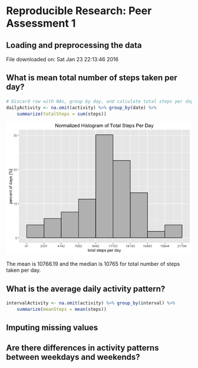 # Reproducible Research: Peer Assessment 1



## Loading and preprocessing the data

File downloaded on: Sat Jan 23 22:13:46 2016

## What is mean total number of steps taken per day?

```r
# Discard row with NAs, group by day, and calculate total steps per day.
dailyActivity <- na.omit(activity) %>% group_by(date) %>%
    summarize(totalSteps = sum(steps))
```

![](PA1_template_files/figure-html/histogramSteps-1.png)




The mean is 10766.19 and the median is 10765
for total number of steps taken per day.

## What is the average daily activity pattern?

```r
intervalActivity <- na.omit(activity) %>% group_by(interval) %>%
    summarize(meanSteps = mean(steps))
```


## Imputing missing values



## Are there differences in activity patterns between weekdays and weekends?
